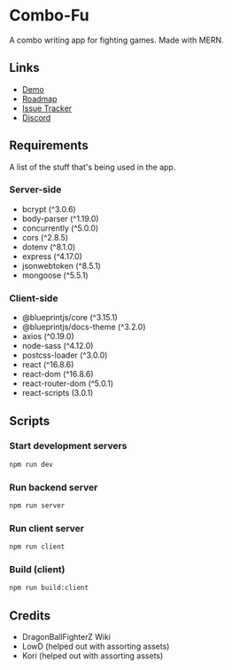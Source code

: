 # Combo-Fu
A combo writing app for fighting games. Made with MERN.

## Links
* [Demo](https://combo-fu.netlify.com)
* [Roadmap](https://trello.com/b/f0MLS2yy/combo-fu-roadmap)
* [Issue Tracker](https://github.com/basilmeer/combo-fu/issues)
* [Discord](https://discord.gg/mRvY7N5)

## Requirements
A list of the stuff that's being used in the app.

### Server-side
* bcrypt (^3.0.6)
* body-parser (^1.19.0)
* concurrently (^5.0.0)
* cors (^2.8.5)
* dotenv (^8.1.0)
* express (^4.17.0)
* jsonwebtoken (^8.5.1)
* mongoose (^5.5.1)

### Client-side
* @blueprintjs/core (^3.15.1)
* @blueprintjs/docs-theme (^3.2.0)
* axios (^0.19.0)
* node-sass (^4.12.0)
* postcss-loader (^3.0.0)
* react (^16.8.6)
* react-dom (^16.8.6)
* react-router-dom (^5.0.1)
* react-scripts (3.0.1)

## Scripts
### Start development servers
```sh
npm run dev
```

### Run backend server
```sh
npm run server
```

### Run client server
```sh
npm run client
```

### Build (client)
```sh
npm run build:client
```

## Credits
* DragonBallFighterZ Wiki
* LowD (helped out with assorting assets)
* Kori (helped out with assorting assets)